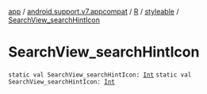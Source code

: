 [app](../../../index.md) / [android.support.v7.appcompat](../../index.md) / [R](../index.md) / [styleable](index.md) / [SearchView_searchHintIcon](./-search-view_search-hint-icon.md)

# SearchView_searchHintIcon

`static val SearchView_searchHintIcon: `[`Int`](https://kotlinlang.org/api/latest/jvm/stdlib/kotlin/-int/index.html)
`static val SearchView_searchHintIcon: `[`Int`](https://kotlinlang.org/api/latest/jvm/stdlib/kotlin/-int/index.html)